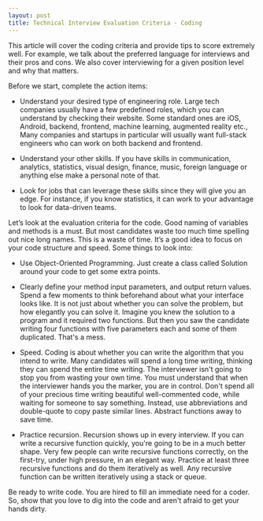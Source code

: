 ```yaml
---
layout: post
title: Technical Interview Evaluation Criteria - Coding
---
```


This article will cover the coding criteria and provide tips to score extremely well. For example, we talk about the preferred language for interviews and their pros and cons. We also cover interviewing for a given position level and why that matters.

Before we start, complete the action items:

- Understand your desired type of engineering role.  Large tech companies usually have a few predefined roles, which you can understand by checking their website. Some standard ones are iOS, Android, backend, frontend, machine learning, augmented reality etc.,  Many companies and startups in particular will usually want full-stack engineers who can work on both backend and frontend.

- Understand your other skills. If you have skills in communication, analytics, statistics, visual design, finance, music, foreign language or anything else make a personal note of that. 

- Look for jobs that can leverage these skills since they will give you an edge. For instance, if you know statistics, it can work to your advantage to look for data-driven teams.

Let’s look at the evaluation criteria for the code.
Good naming of variables and methods is a must. But most candidates waste too much time spelling out nice long names. This is a waste of time. It’s a good idea to focus on your code structure and speed. Some things to look into:

- Use Object-Oriented Programming. Just create a class called Solution around your code to get some extra points.

- Clearly define your method input parameters, and output return values. Spend a few moments to think beforehand about what your interface looks like. It is not just about whether you can solve the problem, but how elegantly you can solve it. Imagine you knew the solution to a program and it required two functions. But then you saw the candidate writing four functions with five parameters each and some of them duplicated. That's a mess.  

- Speed. Coding is about whether you can write the algorithm that you intend to write. Many candidates will spend a long time writing, thinking they can spend the entire time writing. The interviewer isn't going to stop you from wasting your own time. You must understand that when the interviewer hands you the marker, you are in control. Don't spend all of your precious time writing beautiful well-commented code, while waiting for someone to say something. Instead, use abbreviations and double-quote to copy paste similar lines. Abstract functions away to save time.

- Practice recursion. Recursion shows up in every interview. If you can write a recursive function quickly, you're going to be in a much better shape. Very few people can write recursive functions correctly, on the first-try, under high pressure, in an elegant way. Practice at least three recursive functions and do them iteratively as well. Any recursive function can be written iteratively using a stack or queue.

Be ready to write code. You are hired to fill an immediate need for a coder. So, show that you love to dig into the code and aren't afraid to get your hands dirty.
